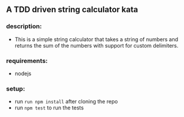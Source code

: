 ## A TDD driven string calculator kata

### description:
- This is a simple string calculator that takes a string of numbers and returns the sum of the numbers with support for custom delimiters.

### requirements:
- nodejs

### setup:
- run `run npm install` after cloning the repo
- run `npm test` to run the tests